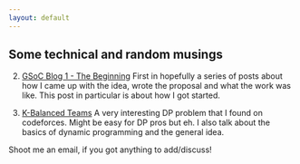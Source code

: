 ```yaml
---
layout: default
---
```


## Some technical and random musings

2. [GSoC Blog 1 - The Beginning](blog/gsoc1) First in hopefully a series of posts about how I came up with the idea, wrote the proposal and what the work was like. This post in particular is about how I got started. 

1. [K-Balanced Teams](blog/k-bal) A very interesting DP problem that I found on codeforces. Might be easy for DP pros but eh. I also talk about the basics of dynamic programming and the general idea.

Shoot me an email, if you got anything to add/discuss!
